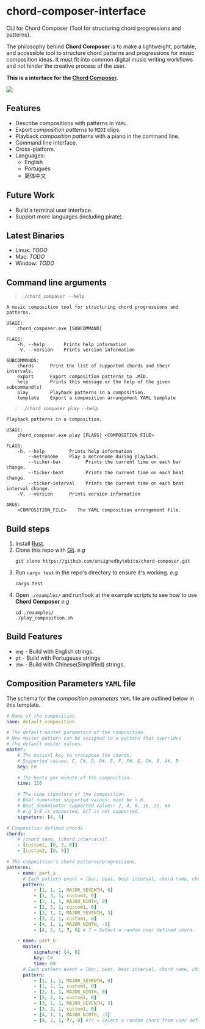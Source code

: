 # chord-composer-interface

CLI for Chord Composer (Tool for structuring chord progressions and patterns).

The philosophy behind **Chord Composer** is to make a lightweight, portable, and accessible tool to structure chord patterns and progressions for music composition ideas. It must fit into common digital music writing workflows and not hinder the creative process of the user.

**This is a interface for the [Chord Composer](https://github.com/unsignedbytebite/chord-composer).**

![](http://0x0a141e.co.uk/github/chord-composer/screen00.png)

## Features

- Describe compositions with patterns in `YAML`.
- Export _composition patterns_ to `MIDI` clips.
- Playback _composition patterns_ with a piano in the command line.
- Command line interface.
- Cross-platform.
- Languages:
  - English
  - Português
  - 简体中文

## Future Work

- Build a terminal user interface.
- Support more languages (including pirate).

## Latest Binaries

- Linux: _TODO_
- Mac: _TODO_
- Window: _TODO_

## Command line arguments

> `./chord_composer --help`

```shell
A music composition tool for structuring chord progressions and patterns.

USAGE:
    chord_composer.exe [SUBCOMMAND]

FLAGS:
    -h, --help       Prints help information
    -V, --version    Prints version information

SUBCOMMANDS:
    chords      Print the list of supported chords and their intervals.
    export      Export composition patterns to .MID.
    help        Prints this message or the help of the given subcommand(s)
    play        Playback patterns in a composition.
    template    Export a composition arrangement YAML template
```

> `./chord_composer play --help`

```
Playback patterns in a composition.

USAGE:
    chord_composer.exe play [FLAGS] <COMPOSITION_FILE>

FLAGS:
    -h, --help         Prints help information
        --metronome    Play a metronome during playback.
        --ticker-bar         Prints the current time on each bar change.
        --ticker-beat        Prints the current time on each beat change.
        --ticker-interval    Prints the current time on each beat interval change.
    -V, --version      Prints version information

ARGS:
    <COMPOSITION_FILE>    The YAML composition arrangement file.
```


## Build steps

1. Install [Rust](https://www.rust-lang.org/).
2. Clone this repo with [Git](https://git-scm.com/). _e.g_
    ```shell
    git clone https://github.com/unsignedbytebite/chord-composer.git 
    ```
3. Run `cargo test` in the repo's directory to ensure it's working. _e.g_
    ```shell
    cargo test
    ```
4. Open `./examples/` and run/look at the example scripts to see how to use **Chord Composer** _e.g_
    ```shell
    cd ./examples/
    ./play_composition.sh
    ```

## Build Features

- `eng` - Build with English strings.
- `pt` - Build with Portugeuse strings.
- `zhn` - Build with Chinese(Simplified) strings.

## Composition Parameters `YAML` file

The schema for the _composition parameters_ `YAML` file are outlined below in this template.

```yaml
# Name of the composition
name: default_composition

# The default master parameters of the composition. 
# New master pattern can be assigned to a pattern that overrides
# the default master values.
master:
    # The musical key to transpose the chords. 
    # Supported values: C, C#, D, D#, E, F, F#, G, G#, A, A#, B
    key: F# 

    # The beats per minute of the composition.
    time: 120

    # The time signature of the composition.
    # Beat numerator supported values: must be > 0.
    # Beat denominator supported values: 2, 4, 8, 16, 32, 64 
    # e.g 3/8 is supported, 0/7 is not supported.
    signature: [4, 4]

# Composition defined chords.
chords:
    # [chord_name, [chord intervals]].
    - [custom1, [0, 3, 8]]
    - [custom2, [0, 5]]

# The composition's chord patterns/progressions.
patterns:
    - name: part_a
      # Each pattern event = [bar, beat, beat interval, chord name, chord transpose].
      pattern:
          - [1, 1, 1, MAJOR_SEVENTH, 0]
          - [1, 3, 1, custom1, 0]
          - [2, 1, 1, MAJOR_NINTH, 0]
          - [2, 3, 1, custom1, 0]
          - [3, 1, 1, MAJOR_SEVENTH, 3]
          - [3, 2, 1, custom1, 0]
          - [4, 1, 1, MAJOR_NINTH, -3]
          - [4, 2, 1, ?, 0] # ? = Select a random user defined chord.

    - name: part_b
      master:
          signature: [4, 8]
          key: C#
          time: 69
      # Each pattern event = [bar, beat, beat interval, chord name, chord transpose].
      pattern:
          - [1, 1, 1, MAJOR_SEVENTH, 0]
          - [1, 2, 1, custom1, 0]
          - [2, 1, 1, MAJOR_NINTH, 0]
          - [2, 2, 1, custom1, 0]
          - [3, 1, 1, MAJOR_SEVENTH, 3]
          - [3, 2, 1, custom1, 0]
          - [4, 1, 1, MAJOR_NINTH, -3]
          - [4, 2, 1, ??, 0] #?? = Select a random chord from user defined and internal defined chord.
```
